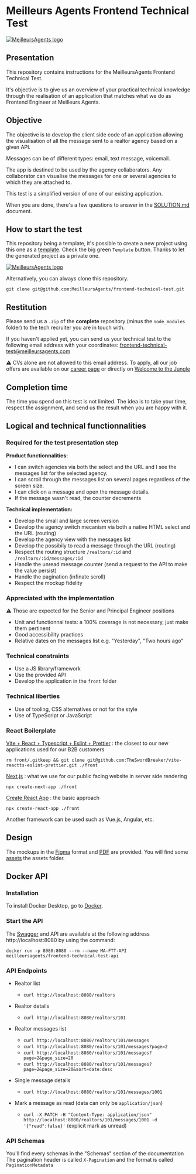 # Meilleurs Agents Frontend Technical Test

[![MeilleursAgents logo](images/logo-ma.png)](https://www.meilleursagents.com)

## Presentation

This repository contains instructions for the MeilleursAgents Frontend Technical Test.

It's objective is to give us an overview of your practical technical knowledge through the realisation of an application that matches what we do as Frontend Engineer at Meilleurs Agents.

## Objective

The objective is to develop the client side code of an application allowing the visualisation of all the message sent to a realtor agency based on a given API.

Messages can be of different types: email, text message, voicemail.

The app is destined to be used by the agency collaborators.
Any collaborator can visualise the messages for one or several agencies to which they are attached to.

This test is a simplified version of one of our existing application.

When you are done, there's a few questions to answer in the [SOLUTION.md](SOLUTION.md) document.

## How to start the test

This repository being a template, it's possible to create a new project using this one as a [template](https://github.com/MeilleursAgents/frontend-technical-test/generate). Check the big green `Template` button. Thanks to let the generated project as a private one.

[![MeilleursAgents logo](images/dépôt-privé.png)](https://github.com/MeilleursAgents/FrontendTechTest/generate)

Alternatively, you can always clone this repository.

    git clone git@github.com:MeilleursAgents/frontend-technical-test.git

## Restitution

Please send us a `.zip` of the **complete** repository (minus the `node_modules` folder) to the tech recruiter you are in touch with.

If you haven't applied yet, you can send us your technical test to the following email address with your coordinates: frontend-technical-test@meilleursagents.com

⚠️ CVs alone are not allowed to this email address. To apply, all our job offers are available on our [career page](https://carriere.meilleursagents.com/) or directly on [Welcome to the Jungle](https://www.welcometothejungle.com/fr/companies/meilleursagents/jobs)

## Completion time

The time you spend on this test is not limited. The idea is to take your time, respect the assignment, and send us the result when you are happy with it.

## Logical and technical functionnalities

### Required for the test presentation step

**Product functionnalities:**

- I can switch agencies via both the select and the URL and I see the messages list for the selected agency.
- I can scroll through the messages list on several pages regardless of the screen size.
- I can click on a message and open the message details.
- If the message wasn't read, the counter decrements

**Technical implementation:**

- Develop the small and large screen version
- Develop the agency switch mecanism via both a native HTML select and the URL (routing)
- Develop the agency view with the messages list
- Develop the possibily to read a message through the URL (routing)
- Respect the routing structure `/realtors/:id` and `/realtors/:id/messages/:id`
- Handle the unread message counter (send a request to the API to make the value persist)
- Handle the pagination (infinate scroll)
- Respect the mockup fidelity


### Appreciated with the implementation

⚠️ Those are expected for the Senior and Principal Engineer positions

- Unit and functionnal tests: a 100% coverage is not necessary, just make them pertinent
- Good accessibility practices
- Relative dates on the messages list e.g. "Yesterday", "Two hours ago"

### Technical constraints

- Use a JS library/framework
- Use the provided API
- Develop the application in the `front` folder

### Technical liberties

- Use of tooling, CSS alternatives or not for the style
- Use of TypeScript or JavaScript

### React Boilerplate

[Vite + React + Typescript + Eslint + Prettier](https://github.com/TheSwordBreaker/vite-reactts-eslint-prettier) : the closest to our new applications used for our B2B customers

    rm front/.gitkeep && git clone git@github.com:TheSwordBreaker/vite-reactts-eslint-prettier.git ./front

[Next.js](https://nextjs.org/docs/api-reference/create-next-app) : what we use for our public facing website in server side rendering

    npx create-next-app ./front

[Create React App](https://create-react-app.dev/) : the basic approach

    npx create-react-app ./front

Another framework can be used such as Vue.js, Angular, etc.

## Design

The mockups in the  [Figma](Maquettes.fig) format and [PDF](Maquettes.pdf) are provided.
You will find some [assets](assets) the assets folder.

## Docker API

### Installation

To install Docker Desktop, go to [Docker](https://www.docker.com/get-started).

### Start the API

The [Swagger](https://swagger.io/solutions/api-documentation/) and API are available at the following address http://localhost:8080 by using the command:

    docker run -p 8080:8080 --rm --name MA-FTT-API meilleursagents/frontend-technical-test-api

### API Endpoints

- Realtor list

  - `curl http://localhost:8080/realtors`

- Realtor details

  - `curl http://localhost:8080/realtors/101`

- Realtor messages list

  - `curl http://localhost:8080/realtors/101/messages`
  - `curl http://localhost:8080/realtors/101/messages?page=2`
  - `curl http://localhost:8080/realtors/101/messages?page=2&page_size=20`
  - `curl http://localhost:8080/realtors/101/messages?page=2&page_size=20&sort=date:desc`

- Single message details

  - `curl http://localhost:8080/realtors/101/messages/1001`

- Mark a message as read (data can only be `application/json`)
  - `curl -X PATCH -H "Content-Type: application/json" http://localhost:8080/realtors/101/messages/1001 -d '{"read":false}'` (explicit mark as unread)

### API Schemas

You'll find every schemas in the "Schemas" section of the documentation
The pagination header is called `X-Pagination` and the format is called `PaginationMetadata`
